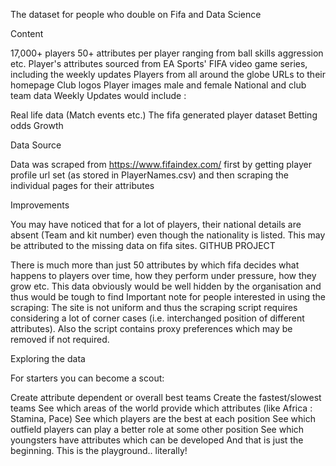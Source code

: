 The dataset for people who double on Fifa and Data Science

Content

17,000+ players
50+ attributes per player ranging from ball skills aggression etc.
Player's attributes sourced from EA Sports' FIFA video game series, including the weekly updates
Players from all around the globe
URLs to their homepage
Club logos
Player images male and female
National and club team data
Weekly Updates would include :

Real life data (Match events etc.)
The fifa generated player dataset
Betting odds
Growth


Data Source

Data was scraped from https://www.fifaindex.com/ first by getting player profile url set (as stored in PlayerNames.csv) and then scraping the individual pages for their attributes

Improvements

You may have noticed that for a lot of players, their national details are absent (Team and kit number) even though the nationality is listed. This may be attributed to the missing data on fifa sites.
GITHUB PROJECT

There is much more than just 50 attributes by which fifa decides what happens to players over time, how they perform under pressure, how they grow etc. This data obviously would be well hidden by the organisation and thus would be tough to find
Important note for people interested in using the scraping: The site is not uniform and thus the scraping script requires considering a lot of corner cases (i.e. interchanged position of different attributes). Also the script contains proxy preferences which may be removed if not required.

Exploring the data

For starters you can become a scout:

Create attribute dependent or overall best teams
Create the fastest/slowest teams
See which areas of the world provide which attributes (like Africa : Stamina, Pace)
See which players are the best at each position
See which outfield players can play a better role at some other position
See which youngsters have attributes which can be developed
And that is just the beginning. This is the playground.. literally!

